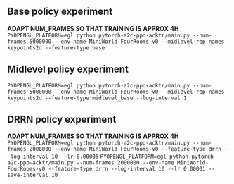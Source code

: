 ## Base policy experiment
**ADAPT NUM_FRAMES SO THAT TRAINING IS APPROX 4H**
`PYOPENGL_PLATFORM=egl python pytorch-a2c-ppo-acktr/main.py --num-frames 5000000 --env-name MiniWorld-FourRooms-v0 --midlevel-rep-names keypoints2d --feature-type base` 

## Midlevel policy experiment
`PYOPENGL_PLATFORM=egl python pytorch-a2c-ppo-acktr/main.py --num-frames 5000000 --env-name MiniWorld-FourRooms-v0 --midlevel-rep-names keypoints2d --feature-type midlevel_base --log-interval 1`

## DRRN policy experiment
**ADAPT NUM_FRAMES SO THAT TRAINING IS APPROX 4H**
`PYOPENGL_PLATFORM=egl python pytorch-a2c-ppo-acktr/main.py --num-frames 2000000 --env-name MiniWorld-FourRooms-v0 --feature-type drrn --log-interval 10 --lr 0.00005` 
`PYOPENGL_PLATFORM=egl python pytorch-a2c-ppo-acktr/main.py --num-frames 2000000 --env-name MiniWorld-FourRooms-v0 --feature-type drrn --log-interval 10 --lr 0.00001 --save-interval 10` 